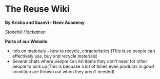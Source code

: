 # The Reuse Wiki
**By Krisha and Saanvi - Neev Academy**

*Stonehill Hackathon*



**Parts of our Website**
- Info on materials - how to recycle, chracteristics (This is so people can effectively use, buy and recycle materials)
- Several chats where people can list items they don't need for other people to pick up(This is becuase a lot of times even products in good condition are thrown out when they aren't needed)
